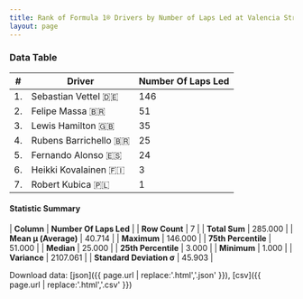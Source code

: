```yaml
---
title: Rank of Formula 1® Drivers by Number of Laps Led at Valencia Street Circuit
layout: page
---
```


<canvas id="chart" width="400" height="180"></canvas>
<script>
var data = {
    "datasets": [
        {
            "backgroundColor": [
                "#9C8E8D",
                "#9C8E8D",
                "#9C8E8D",
                "#9C8E8D",
                "#9C8E8D",
                "#9C8E8D",
                "#9C8E8D"
            ],
            "borderColor": [
                "#1D181E",
                "#1D181E",
                "#1D181E",
                "#1D181E",
                "#1D181E",
                "#1D181E",
                "#1D181E"
            ],
            "borderWidth": 1,
            "data": [
                146.0,
                51.0,
                35.0,
                25.0,
                24.0,
                3.0,
                1.0
            ],
            "label": "Number Of Laps Led"
        }
    ],
    "labels": [
        "Sebastian Vettel",
        "Felipe Massa",
        "Lewis Hamilton",
        "Rubens Barrichello",
        "Fernando Alonso",
        "Heikki Kovalainen",
        "Robert Kubica"
    ]
};
var options = {
  legend: {
    display: false
  },
  scales: {
    xAxes: [{
      ticks: {
        beginAtZero: true,
        maxRotation: 180,
        display: window.innerWidth > 800
      }
    }],
    yAxes: [{
      ticks: {
        beginAtZero: true
      }
    }]
  },
  onResize: function(chart, size) {
    chart.options.scales.xAxes[0].ticks.display = size.width > 800;
  }
};
var chart = new Chart("chart", {
    data: data,
    type: 'bar',
    options: options
});
</script>



### Data Table

| # | Driver | Number Of Laps Led |
|--|--|--|
| 1. | Sebastian Vettel 🇩🇪 | 146 |
| 2. | Felipe Massa 🇧🇷 | 51 |
| 3. | Lewis Hamilton 🇬🇧 | 35 |
| 4. | Rubens Barrichello 🇧🇷 | 25 |
| 5. | Fernando Alonso 🇪🇸 | 24 |
| 6. | Heikki Kovalainen 🇫🇮 | 3 |
| 7. | Robert Kubica 🇵🇱 | 1 |

#### Statistic Summary

| **Column** | **Number Of Laps Led** |
| **Row Count** | 7 |
| **Total Sum** | 285.000 |
| **Mean μ (Average)** | 40.714 |
| **Maximum** | 146.000 |
| **75th Percentile** | 51.000 |
| **Median** | 25.000 |
| **25th Percentile** | 3.000 |
| **Minimum** | 1.000 |
| **Variance** | 2107.061 |
| **Standard Deviation σ** | 45.903 |

Download data: [json]({{ page.url | replace:'.html','.json' }}), [csv]({{ page.url | replace:'.html','.csv' }})
